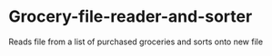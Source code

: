 # Grocery-file-reader-and-sorter
Reads file from a list of purchased groceries and sorts onto new file
